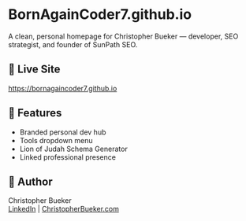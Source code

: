 # BornAgainCoder7.github.io

A clean, personal homepage for Christopher Bueker — developer, SEO strategist, and founder of SunPath SEO.

## 🔗 Live Site
https://bornagaincoder7.github.io

## 🚀 Features
- Branded personal dev hub
- Tools dropdown menu
- Lion of Judah Schema Generator
- Linked professional presence

## 🙌 Author
Christopher Bueker  
[LinkedIn](https://www.linkedin.com/in/christopherbueker) | [ChristopherBueker.com](https://ChristopherBueker.com)
